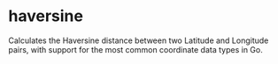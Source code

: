 # haversine
Calculates the Haversine distance between two Latitude and Longitude pairs, with support for the most common coordinate data types in Go.
